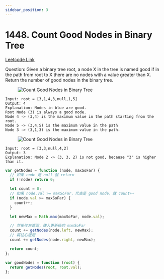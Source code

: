 ```yaml
---
sidebar_position: 3
---
```


# 1448. Count Good Nodes in Binary Tree

[Leetcode Link](https://leetcode.com/problems/count-good-nodes-in-binary-tree/)

Question:
Given a binary tree root, a node X in the tree is named good if in the path from root to X there are no nodes with a value greater than X.
Return the number of good nodes in the binary tree.

<figure>
    <img src="/img/leet/1448-1.png" alt="Count Good Nodes in Binary Tree" />
</figure>

```
Input: root = [3,1,4,3,null,1,5]
Output: 4
Explanation: Nodes in blue are good.
Root Node (3) is always a good node.
Node 4 -> (3,4) is the maximum value in the path starting from the root.
Node 5 -> (3,4,5) is the maximum value in the path
Node 3 -> (3,1,3) is the maximum value in the path.
```

<figure>
    <img src="/img/leet/1448-2.png" alt="Count Good Nodes in Binary Tree" />
</figure>

```
Input: root = [3,3,null,4,2]
Output: 3
Explanation: Node 2 -> (3, 3, 2) is not good, because "3" is higher than it.
```

```js
var getNodes = function (node, maxSoFar) {
  // 如果 node 是 null 就 return
  if (!node) return 0;

  let count = 0;
  // 如果 node.val >= maxSoFar，代表是 good node，就 count++
  if (node.val >= maxSoFar) {
    count++;
  }

  let newMax = Math.max(maxSoFar, node.val);

  // 然後往左遞迴，傳入更新後的 maxSoFar
  count += getNodes(node.left, newMax);
  // 再往右遞迴
  count += getNodes(node.right, newMax);

  return count;
};

var goodNodes = function (root) {
  return getNodes(root, root.val);
};
```
